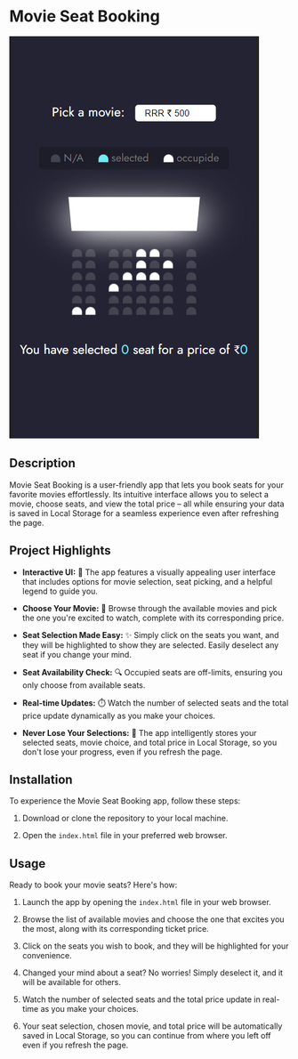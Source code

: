 # Movie Seat Booking
![Movie Seat Booking GIF](app.png)

## Description

Movie Seat Booking is a user-friendly app that lets you book seats for your favorite movies effortlessly. Its intuitive interface allows you to select a movie, choose seats, and view the total price – all while ensuring your data is saved in Local Storage for a seamless experience even after refreshing the page.



## Project Highlights

- **Interactive UI:** 🎉 The app features a visually appealing user interface that includes options for movie selection, seat picking, and a helpful legend to guide you.

- **Choose Your Movie:** 🍿 Browse through the available movies and pick the one you're excited to watch, complete with its corresponding price.

- **Seat Selection Made Easy:** ✨ Simply click on the seats you want, and they will be highlighted to show they are selected. Easily deselect any seat if you change your mind.

- **Seat Availability Check:** 🔍 Occupied seats are off-limits, ensuring you only choose from available seats.

- **Real-time Updates:** ⏱️ Watch the number of selected seats and the total price update dynamically as you make your choices.

- **Never Lose Your Selections:** 💾 The app intelligently stores your selected seats, movie choice, and total price in Local Storage, so you don't lose your progress, even if you refresh the page.

## Installation

To experience the Movie Seat Booking app, follow these steps:

1. Download or clone the repository to your local machine.

2. Open the `index.html` file in your preferred web browser.

## Usage

Ready to book your movie seats? Here's how:

1. Launch the app by opening the  `index.html` file in your web browser.

2. Browse the list of available movies and choose the one that excites you the most, along with its corresponding ticket price.

3. Click on the seats you wish to book, and they will be highlighted for your convenience.

4. Changed your mind about a seat? No worries! Simply deselect it, and it will be available for others.

5. Watch the number of selected seats and the total price update in real-time as you make your choices.

6. Your seat selection, chosen movie, and total price will be automatically saved in Local Storage, so you can continue from where you left off even if you refresh the page.

